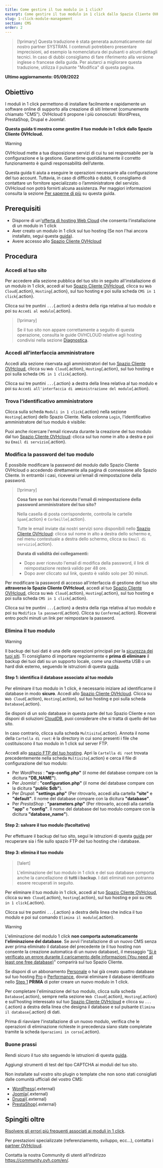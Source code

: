 ```yaml
---
title: Come gestire il tuo modulo in 1 click?
excerpt: Come gestire il tuo modulo in 1 click dallo Spazio Cliente OVHcloud
slug: 1-click-module-management
section: CMS
order: 2
---
```


> [!primary]
> Questa traduzione è stata generata automaticamente dal nostro partner SYSTRAN. I contenuti potrebbero presentare imprecisioni, ad esempio la nomenclatura dei pulsanti o alcuni dettagli tecnici. In caso di dubbi consigliamo di fare riferimento alla versione inglese o francese della guida. Per aiutarci a migliorare questa traduzione, utilizza il pulsante "Modifica" di questa pagina.
>

**Ultimo aggiornamento: 05/09/2022**

## Obiettivo

I moduli in 1 click permettono di installare facilmente e rapidamente un software online di supporto alla creazione di siti Internet (comunemente chiamato "CMS"). OVHcloud ti propone i più conosciuti: WordPress, PrestaShop, Drupal e Joomla!.

**Questa guida ti mostra come gestire il tuo modulo in 1 click dallo Spazio Cliente OVHcloud.**

> [!warning]
>
> OVHcloud mette a tua disposizione servizi di cui tu sei responsabile per la configurazione e la gestione. Garantirne quotidianamente il corretto funzionamento è quindi responsabilità dell’utente.
>
> Questa guida ti aiuta a eseguire le operazioni necessarie alla configurazione del tuo account. Tuttavia, in caso di difficoltà o dubbi, ti consigliamo di contattare un fornitore specializzato o l’amministratore del servizio. OVHcloud non potrà fornirti alcuna assistenza. Per maggiori informazioni consulta la sezione [Per saperne di più](#go-further) su questa guida.
>

## Prerequisiti

- Disporre di un'[offerta di hosting Web Cloud](https://www.ovhcloud.com/it/web-hosting/) che consenta l'installazione di un modulo in 1 click
- Aver creato un modulo in 1 click sul tuo hosting (Se non l'hai ancora installato, segui questa [guida](https://docs.ovh.com/it/hosting/hosting_condiviso_guida_ai_moduli_degli_hosting_condivisi/)).
- Avere accesso allo [Spazio Cliente OVHcloud](https://www.ovh.com/auth/?action=gotomanager&from=https://www.ovh.it/&ovhSubsidiary=it)

## Procedura

### Accedi al tuo sito

Per accedere alla sezione pubblica del tuo sito in seguito all'installazione di un modulo in 1 click, accedi al tuo [Spazio Cliente OVHcloud](https://www.ovh.com/auth/?action=gotomanager&from=https://www.ovh.it/&ovhSubsidiary=it), clicca su `Web Cloud`{.action}, `Hosting`{.action}, sul tuo hosting e poi sulla scheda `CMS in 1 click`{.action}.

Clicca sui tre puntini `...`{.action} a destra della riga relativa al tuo modulo e poi su `Accedi al modulo`{.action}.

> [!primary]
>
> Se il tuo sito non appare correttamente a seguito di questa operazione, consulta le guide OVHCLOUD relative agli hosting condivisi nella sezione [Diagnostica](https://docs.ovh.com/it/hosting/).
>

### Accedi all'interfaccia amministratore

Accedi alla sezione riservata agli amministratori del tuo [Spazio Cliente OVHcloud](https://www.ovh.com/auth/?action=gotomanager&from=https://www.ovh.it/&ovhSubsidiary=it), clicca su `Web Cloud`{.action}, `Hosting`{.action}, sul tuo hosting e poi sulla scheda `CMS in 1 click`{.action}.

Clicca sui tre puntini `...`{.action} a destra della linea relativa al tuo modulo e poi su `Accedi all'interfaccia di amministrazione del modulo`{.action}.

### Trova l'identificativo amministratore

Clicca sulla scheda `Moduli in 1 click`{.action} nella sezione `Hosting`{.action} dello Spazio Cliente. Nella colonna `Login`, l'identificativo amministratore del tuo modulo è visibile:

Puoi anche ricercare l'email ricevuta durante la creazione del tuo modulo dal tuo [Spazio Cliente OVHcloud](https://www.ovh.com/auth/?action=gotomanager&from=https://www.ovh.it/&ovhSubsidiary=it): clicca sul tuo nome in alto a destra e poi su `Email di servizio`{.action}.

### Modifica la password del tuo modulo

È possibile modificare la password del modulo dallo Spazio Cliente OVHcloud o accedendo direttamente alla pagina di connessione allo Spazio Cliente.
In entrambi i casi, riceverai un'email di reimpostazione della password.

> [!primary]
>
> **Cosa fare se non hai ricevuto l'email di reimpostazione della password amministratore del tuo sito?**
>
> Nella casella di posta corrispondente, controlla le cartelle `Spam`{.action} e `Corbeille`{.action}.
>
> Tutte le email inviate dai nostri servizi sono disponibili nello [Spazio Cliente OVHcloud](https://www.ovh.com/auth/?action=gotomanager&from=https://www.ovh.it/&ovhSubsidiary=it): clicca sul nome in alto a destra dello schermo e, nel menu contestuale a destra dello schermo, clicca su `Email di servizio`{.action}.
>
> **Durata di validità dei collegamenti:**
>
> - Dopo aver ricevuto l'email di modifica della password, il link di reimpostazione resterà valido per 48 ore. 
> - Dopo aver cliccato sul link, questo è valido solo per 30 minuti.
>

Per modificare la password di accesso all'interfaccia di gestione del tuo sito **attraverso lo Spazio Cliente OVHcloud**, accedi al tuo [Spazio Cliente OVHcloud](https://www.ovh.com/auth/?action=gotomanager&from=https://www.ovh.it/&ovhSubsidiary=it), clicca su `Web Cloud`{.action}, `Hosting`{.action}, sul tuo hosting e poi sulla scheda `CMS in 1 click`{.action}.

Clicca sui tre puntini `...`{.action} a destra della riga relativa al tuo modulo e poi su `Modifica la password`{.action}. Clicca su `Conferma`{.action}. Riceverai entro pochi minuti un link per reimpostare la password.

### Elimina il tuo modulo

> [!warning]
>
> Il backup dei tuoi dati è una delle operazioni principali per la [sicurezza dei tuoi siti](https://docs.ovh.com/it/hosting/secure-website/). Ti consigliamo di importare regolarmente e **prima di eliminare** il backup dei tuoi dati su un supporto locale, come una chiavetta USB o un hard disk esterno, seguendo le istruzioni di questa [guida](https://docs.ovh.com/gb/en/hosting/export-a-website/).
>

#### Step 1: identifica il database associato al tuo modulo <a name="step1"></a>

Per eliminare il tuo modulo in 1 click, è necessario iniziare ad identificarne il database in modo **sicuro**. Accedi allo [Spazio Cliente OVHcloud](https://www.ovh.com/auth/?action=gotomanager&from=https://www.ovh.it/&ovhSubsidiary=it). Clicca su `Web Cloud`{.action}, `Hosting`{.action}, sul tuo hosting e poi sulla scheda `Database`{.action}.

Se disponi di un solo database in questa parte del tuo Spazio Cliente e non disponi di soluzioni [CloudDB](https://www.ovh.it/cloud/cloud-databases/), puoi considerare che si tratta di quello del tuo sito.

In caso contrario, clicca sulla scheda `Multisito`{.action}. Annota il nome della `Cartella di root`: è la directory in cui sono presenti i file che costituiscono il tuo modulo in 1 click sul server FTP.

Accedi allo [spazio FTP del tuo hosting](https://docs.ovh.com/it/hosting/accedere-spazio-storage-ftp-hosting-web/). Apri la `Cartella di root` trovata precedentemente nella scheda `Multisito`{.action} e cerca il file di configurazione del tuo modulo:

- Per *WordPress* : **"wp-config.php"** (il nome del database compare con la dicitura **"DB_NAME"**).
- Per *Joomla!* : **"configuration.php"** (il nome del database compare con la dicitura **"public $db"**).
- Per *Drupal*: **"settings.php"** (Per ritrovarlo, accedi alla cartella **"site"** e **"default"**. Il nome del database compare con la dicitura **"database"**.
- Per *PrestaShop* : **"parameters.php"** (Per ritrovarlo, accedi alla cartella **"app"** e **"config"**. Il nome del database del tuo modulo compare con la dicitura **"database_name"**).

#### Step 2: salvare il tuo modulo (facoltativo)

Per effettuare il backup del tuo sito, segui le istruzioni di questa [guida](https://docs.ovh.com/gb/en/hosting/export-a-website/) per recuperare sia i file sullo spazio FTP del tuo hosting che i database.

#### Step 3: elimina il tuo modulo

> [!alert]
>
> L'eliminazione del tuo modulo in 1 click e del suo database comporta anche la cancellazione di **tutti i backup**. I dati eliminati non potranno essere recuperati in seguito.
>

Per eliminare il tuo modulo in 1 click, accedi al tuo [Spazio Cliente OVHcloud](https://www.ovh.com/auth/?action=gotomanager&from=https://www.ovh.it/&ovhSubsidiary=it), clicca su `Web Cloud`{.action}, `hosting`{.action}, sul tuo hosting e poi su `CMS in 1 click`{.action}.

Clicca sui tre puntini `...`{.action} a destra della linea che indica il tuo modulo e poi sul comando `Elimina il modulo`{.action}.

> [!warning]
>
> L'eliminazione del modulo 1 click **non comporta automaticamente l'eliminazione del database**. Se avvii l'installazione di un nuovo CMS senza aver prima eliminato il database del precedente (e il tuo hosting non consente la creazione automatica di un nuovo database), il messaggio "[Si è verificato un errore durante il caricamento delle informazioni (You need at least one free database)](hhttps://docs.ovh.com/it/hosting/errori-frequenti-moduli-in-1-click/#si-e-verificato-un-errore-durante-il-caricamento-delle-informazioni-you-need-at-least-one-free-database)" comparirà sul tuo Spazio Cliente.
>
> Se disponi di un abbonamento [Personale](https://www.ovhcloud.com/it/web-hosting/personal-offer/) o hai già creato quattro database sul tuo hosting [Pro](https://www.ovhcloud.com/it/web-hosting/professional-offer/) o [Performance](https://www.ovhcloud.com/fr/web-hosting/performance-offer/), dovrai eliminare il database identificato nello [Step 1](#step1) **PRIMA** di poter creare un nuovo modulo in 1 click.
>

Per completare l'eliminazione del tuo modulo, clicca sulla scheda `Database`{.action}, sempre nella sezione `Web Cloud`{.action}, `Hosting`{.action} e sull'hosting interessato sul tuo [Spazio Cliente OVHcloud](https://www.ovh.com/auth/?action=gotomanager&from=https://www.ovh.it/&ovhSubsidiary=it) e clicca su `...`{.action} a destra della linea che designa il database e sul pulsante `Elimina il database`{.action} di dati.

Prima di riavviare l'installazione di un nuovo modulo, verifica che le operazioni di eliminazione richieste in precedenza siano state completate tramite la scheda `Operazioni in corso`{.action}.

### Buone prassi

Rendi sicuro il tuo sito seguendo le istruzioni di questa [guida](https://docs.ovh.com/it/hosting/secure-website/).

Aggiungi strumenti di test del tipo CAPTCHA ai moduli del tuo sito.

Non installate sul vostro sito plugin o template che non sono stati consigliati dalle comunità ufficiali del vostro CMS: 

- [WordPress](https://wordpress.org/){.external}
- [Joomla](https://community.joomla.org/){.external}
- [Drupal](https://www.drupal.org/community){.external}
- [PrestaShop](https://www.prestashop.com/it){.external}

## Spingiti oltre <a name="go-further"></a>

[Risolvere gli errori più frequenti associati ai moduli in 1 click](https://docs.ovh.com/it/hosting/errori-frequenti-moduli-in-1-click/).

Per prestazioni specializzate (referenziamento, sviluppo, ecc...), contatta i [partner OVHcloud](https://partner.ovhcloud.com/it/).

Contatta la nostra Community di utenti all’indirizzo <https://community.ovh.com/en/>.